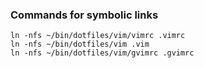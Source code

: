 ### Commands for symbolic links
```
ln -nfs ~/bin/dotfiles/vim/vimrc .vimrc
ln -nfs ~/bin/dotfiles/vim .vim
ln -nfs ~/bin/dotfiles/vim/gvimrc .gvimrc
```

